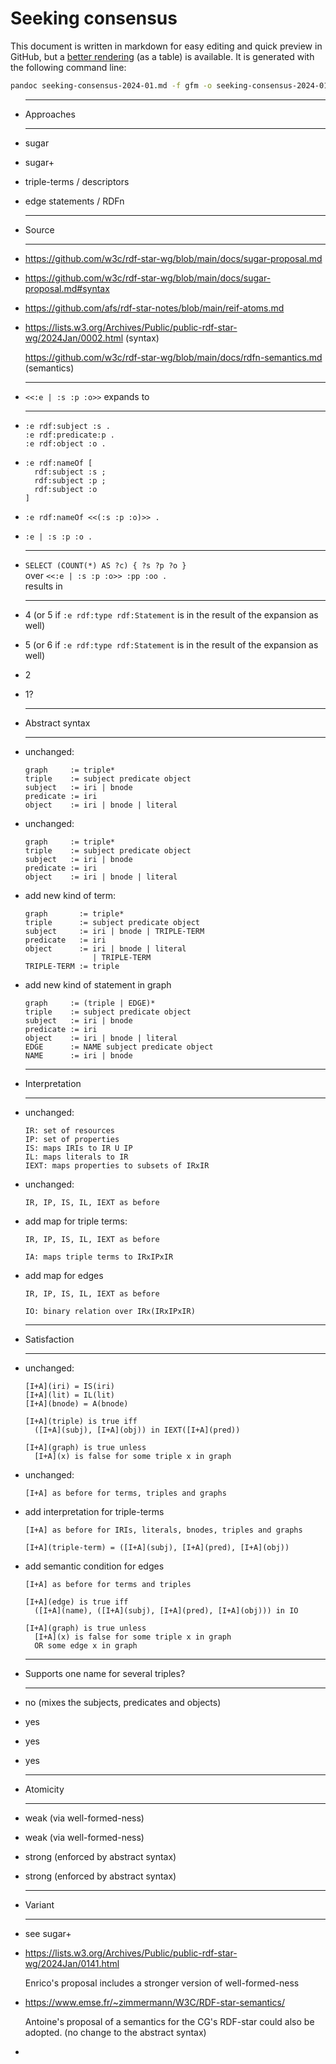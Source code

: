 # Seeking consensus

<div class=warning>

This document is written in markdown for easy editing and quick preview in GitHub,
but a [better rendering](https://htmlpreview.github.io/?https://github.com/w3c/rdf-star-wg/blob/main/docs/seeking-consensus-2024-01.html)
(as a table) is available.
It is generated with the following command line:
```bash
pandoc seeking-consensus-2024-01.md -f gfm -o seeking-consensus-2024-01.html -s -c seeking-consensus-2024-01.css
```
</div>

<div class=grid-list>

- ********************
  Approaches
  ********************
  
- sugar
- sugar+
- triple-terms / descriptors
- edge statements / RDFn

- ********************
  Source
  ********************
  
- https://github.com/w3c/rdf-star-wg/blob/main/docs/sugar-proposal.md
- https://github.com/w3c/rdf-star-wg/blob/main/docs/sugar-proposal.md#syntax
- https://github.com/afs/rdf-star-notes/blob/main/reif-atoms.md
- https://lists.w3.org/Archives/Public/public-rdf-star-wg/2024Jan/0002.html (syntax)

  https://github.com/w3c/rdf-star-wg/blob/main/docs/rdfn-semantics.md (semantics)


- ********************
  `<<:e | :s :p :o>>` expands to
  ********************

- ```
  :e rdf:subject :s .
  :e rdf:predicate:p .
  :e rdf:object :o .
  ```
- ```
  :e rdf:nameOf [
    rdf:subject :s ;
    rdf:subject :p ;
    rdf:subject :o
  ]
  ```
- ```
  :e rdf:nameOf <<(:s :p :o)>> .
  ```
- ```
  :e | :s :p :o .
  ```


- ********************
  `SELECT (COUNT(*) AS ?c) { ?s ?p ?o }`<br/>over `<<:e | :s :p :o>> :pp :oo .`<br/>results in
  ********************

- 4 (or 5 if `:e rdf:type rdf:Statement` is in the result of the expansion as well)
- 5 (or 6 if `:e rdf:type rdf:Statement` is in the result of the expansion as well)
- 2
- 1?


- ********************
  Abstract syntax
  ********************

- unchanged:
  ```
  graph     := triple*
  triple    := subject predicate object
  subject   := iri | bnode
  predicate := iri
  object    := iri | bnode | literal
  ```
- unchanged:
  ```
  graph     := triple*
  triple    := subject predicate object
  subject   := iri | bnode
  predicate := iri
  object    := iri | bnode | literal
  ```
- add new kind of term:
  ```
  graph       := triple*
  triple      := subject predicate object
  subject     := iri | bnode | TRIPLE-TERM
  predicate   := iri
  object      := iri | bnode | literal
                 | TRIPLE-TERM
  TRIPLE-TERM := triple
  ```
- add new kind of statement in graph
  ```
  graph     := (triple | EDGE)*
  triple    := subject predicate object
  subject   := iri | bnode
  predicate := iri
  object    := iri | bnode | literal
  EDGE      := NAME subject predicate object
  NAME      := iri | bnode
  ```


- ********************
  Interpretation
  ********************

- unchanged:
  ```
  IR: set of resources
  IP: set of properties
  IS: maps IRIs to IR U IP
  IL: maps literals to IR
  IEXT: maps properties to subsets of IRxIR  
  ```
- unchanged:
  ```
  IR, IP, IS, IL, IEXT as before
  ```
- add map for triple terms:
  ```
  IR, IP, IS, IL, IEXT as before

  IA: maps triple terms to IRxIPxIR
  ```
- add map for edges
  ```
  IR, IP, IS, IL, IEXT as before

  IO: binary relation over IRx(IRxIPxIR)
  ```


- ********************
  Satisfaction
  ********************

- unchanged:
  ```
  [I+A](iri) = IS(iri)
  [I+A](lit) = IL(lit)
  [I+A](bnode) = A(bnode)

  [I+A](triple) is true iff
    ([I+A](subj), [I+A](obj)) in IEXT([I+A](pred))

  [I+A](graph) is true unless
    [I+A](x) is false for some triple x in graph
  ```
- unchanged:
  ```
  [I+A] as before for terms, triples and graphs
  ```
- add interpretation for triple-terms
  ```
  [I+A] as before for IRIs, literals, bnodes, triples and graphs

  [I+A](triple-term) = ([I+A](subj), [I+A](pred), [I+A](obj))
  ```
- add semantic condition for edges
  ```
  [I+A] as before for terms and triples

  [I+A](edge) is true iff
    ([I+A](name), ([I+A](subj), [I+A](pred), [I+A](obj))) in IO

  [I+A](graph) is true unless
    [I+A](x) is false for some triple x in graph
    OR some edge x in graph
  ```


- ********************
  Supports one name for several triples?
  ********************
  
- no (mixes the subjects, predicates and objects)
- yes
- yes
- yes


- ********************
  Atomicity
  ********************
  
- weak (via well-formed-ness)
- weak (via well-formed-ness)
- strong (enforced by abstract syntax)
- strong (enforced by abstract syntax)


- ********************
  Variant
  ********************

- see sugar+
- https://lists.w3.org/Archives/Public/public-rdf-star-wg/2024Jan/0141.html

  Enrico's proposal includes a stronger version of well-formed-ness
- https://www.emse.fr/~zimmermann/W3C/RDF-star-semantics/

  Antoine's proposal of a semantics for the CG's RDF-star
  could also be adopted.
	(no change to the abstract syntax)
- 

</div>
